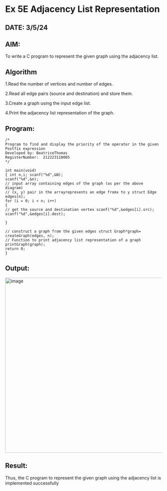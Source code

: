 # Ex 5E Adjacency List Representation
## DATE: 3/5/24
## AIM:
To write a C program to represent the given graph using the adjacency list.

## Algorithm
1.Read the number of vertices and number of edges.

2.Read all edge pairs (source and destination) and store them.

3.Create a graph using the input edge list.

4.Print the adjacency list representation of the graph. 

## Program:
```
/*
Program to find and display the priority of the operator in the given Postfix expression
Developed by: BeatriceThomas
RegisterNumber:  212223110005
*/

int main(void)
{ int n,i; scanf("%d",&N);
scanf("%d",&n);
// input array containing edges of the graph (as per the above diagram)
// (x, y) pair in the arrayrepresents an edge fromx to y struct Edge edges[n];
for (i = 0; i < n; i++)
{
// get the source and destination vertex scanf("%d",&edges[i].src);
scanf("%d",&edges[i].dest);

}

// construct a graph from the given edges struct Graph*graph= createGraph(edges, n);
// Function to print adjacency list representation of a graph printGraph(graph);
return 0;
}

```

## Output:

<img width="563" alt="image" src="https://github.com/user-attachments/assets/21abcf95-4430-43f2-95fb-99944a8cf1c6" />


## Result:
Thus, the C program to represent the given graph using the adjacency list is implemented successfully
